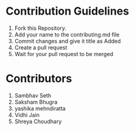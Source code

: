 # Contribution Guidelines

1. Fork this Repository.
2. Add your name to the contributing.md file
3. Commit changes and give it title as Added <Your Name>
4. Create a pull request
5. Wait for your pull request to be merged


# Contributors

1. Sambhav Seth
2. Saksham Bhugra 
3. yashika mehndiratta
4. Vidhi Jain
5. Shreya Choudhary

